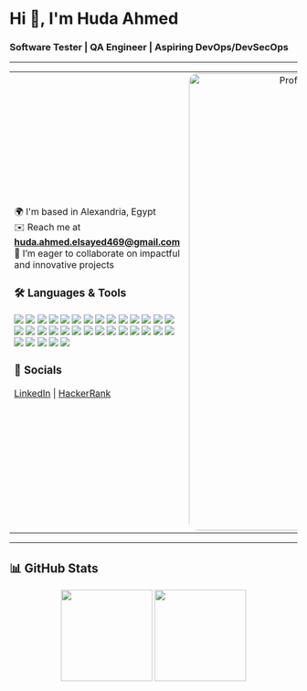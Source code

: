 # Hi 👋, I'm **Huda Ahmed**  

### Software Tester | QA Engineer | Aspiring DevOps/DevSecOps  

---

<table>
<tr>
<td width="60%">

🌍 I'm based in Alexandria, Egypt  
✉️ Reach me at **huda.ahmed.elsayed469@gmail.com**  
🤝 I’m eager to collaborate on impactful and innovative projects  

### 🛠 Languages & Tools  
<p>
<img src="https://img.shields.io/badge/Arduino-00979D?style=flat&logo=arduino&logoColor=white" />
<img src="https://img.shields.io/badge/Azure-0078D4?style=flat&logo=microsoftazure&logoColor=white" />
<img src="https://img.shields.io/badge/C-00599C?style=flat&logo=c&logoColor=white" />
<img src="https://img.shields.io/badge/C++-00599C?style=flat&logo=cplusplus&logoColor=white" />
<img src="https://img.shields.io/badge/CSS3-1572B6?style=flat&logo=css3&logoColor=white" />
<img src="https://img.shields.io/badge/Dart-0175C2?style=flat&logo=dart&logoColor=white" />
<img src="https://img.shields.io/badge/Docker-2496ED?style=flat&logo=docker&logoColor=white" />
<img src="https://img.shields.io/badge/Firebase-FFCA28?style=flat&logo=firebase&logoColor=black" />
<img src="https://img.shields.io/badge/Flutter-02569B?style=flat&logo=flutter&logoColor=white" />
<img src="https://img.shields.io/badge/Git-F05032?style=flat&logo=git&logoColor=white" />
<img src="https://img.shields.io/badge/HTML5-E34F26?style=flat&logo=html5&logoColor=white" />
<img src="https://img.shields.io/badge/Java-007396?style=flat&logo=java&logoColor=white" />
<img src="https://img.shields.io/badge/JavaScript-F7DF1E?style=flat&logo=javascript&logoColor=black" />
<img src="https://img.shields.io/badge/Jenkins-D24939?style=flat&logo=jenkins&logoColor=white" />
<img src="https://img.shields.io/badge/Linux-FCC624?style=flat&logo=linux&logoColor=black" />
<img src="https://img.shields.io/badge/MSSQL-CC2927?style=flat&logo=microsoftsqlserver&logoColor=white" />
<img src="https://img.shields.io/badge/MySQL-4479A1?style=flat&logo=mysql&logoColor=white" />
<img src="https://img.shields.io/badge/OpenCV-5C3EE8?style=flat&logo=opencv&logoColor=white" />
<img src="https://img.shields.io/badge/Pandas-150458?style=flat&logo=pandas&logoColor=white" />
<img src="https://img.shields.io/badge/PHP-777BB4?style=flat&logo=php&logoColor=white" />
<img src="https://img.shields.io/badge/Postman-FF6C37?style=flat&logo=postman&logoColor=white" />
<img src="https://img.shields.io/badge/Python-3776AB?style=flat&logo=python&logoColor=white" />
<img src="https://img.shields.io/badge/PyTorch-EE4C2C?style=flat&logo=pytorch&logoColor=white" />
<img src="https://img.shields.io/badge/React-20232A?style=flat&logo=react&logoColor=61DAFB" />
<img src="https://img.shields.io/badge/Scikit--Learn-F7931E?style=flat&logo=scikitlearn&logoColor=white" />
<img src="https://img.shields.io/badge/Seaborn-3776AB?style=flat&logo=python&logoColor=white" />
<img src="https://img.shields.io/badge/SQLite-003B57?style=flat&logo=sqlite&logoColor=white" />
<img src="https://img.shields.io/badge/TensorFlow-FF6F00?style=flat&logo=tensorflow&logoColor=white" />
<img src="https://img.shields.io/badge/Jira-0052CC?style=flat&logo=jira&logoColor=white" />
<img src="https://img.shields.io/badge/JUnit-25A162?style=flat&logo=junit5&logoColor=white" />
<img src="https://img.shields.io/badge/R-276DC3?style=flat&logo=r&logoColor=white" />
<img src="https://img.shields.io/badge/PowerBI-F2C811?style=flat&logo=powerbi&logoColor=black" />
<img src="https://img.shields.io/badge/Figma-F24E1E?style=flat&logo=figma&logoColor=white" />
</p> 

### 🔗 Socials  
[LinkedIn](https://www.linkedin.com/in/huda-ahmed-elsayed/) | [HackerRank](https://www.hackerrank.com/profile/huda_ahmed)

</td>
<td width="40%" align="center">

<img src="https://media1.giphy.com/media/v1.Y2lkPTc5MGI3NjExOWI4dGR0dHQycWc5a2V6dnJneTB3anIxa3lwM3NjYnh6NmhyZGNrdyZlcD12MV9pbnRlcm5hbF9naWZfYnlfaWQmY3Q9Zw/78XCFBGOlS6keY1Bil/giphy.gif" alt="Profile Image" height= "800px" width="400px" style="border-radius: 15px;"/>

</td>
</tr>
</table>

---

## 📊 GitHub Stats  

<p align="center">
<img src="https://github-readme-stats.vercel.app/api?username=huda-ahmed-elsayed&show_icons=true&theme=radical" height="160" />
<img src="https://github-readme-stats.vercel.app/api/top-langs/?username=huda-ahmed-elsayed&layout=compact&theme=radical" height="160" />
</p>
